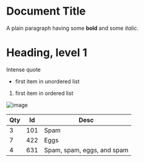 # Document Title

A plain paragraph having some **bold** and some *italic.*

# Heading, level 1

Intense quote

- first item in unordered list
1. first item in ordered list

![image](https://digital-test-1349658851.cos.ap-beijing.myqcloud.com/image_files/test_tenant/test_document_id/9665d1dd-a196-4ed3-866b-c787869c9cfa.png)

| Qty | Id | Desc |
| --- | --- | --- |
| 3 | 101 | Spam |
| 7 | 422 | Eggs |
| 4 | 631 | Spam, spam, eggs, and spam |

